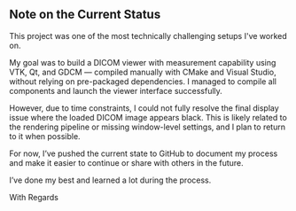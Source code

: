 ## Note on the Current Status

This project was one of the most technically challenging setups I've worked on.

My goal was to build a DICOM viewer with measurement capability using VTK, Qt, and GDCM — compiled manually with CMake and Visual Studio, without relying on pre-packaged dependencies. I managed to compile all components and launch the viewer interface successfully.

However, due to time constraints, I could not fully resolve the final display issue where the loaded DICOM image appears black. This is likely related to the rendering pipeline or missing window-level settings, and I plan to return to it when possible.

For now, I’ve pushed the current state to GitHub to document my process and make it easier to continue or share with others in the future.

I’ve done my best and learned a lot during the process.

With Regards
